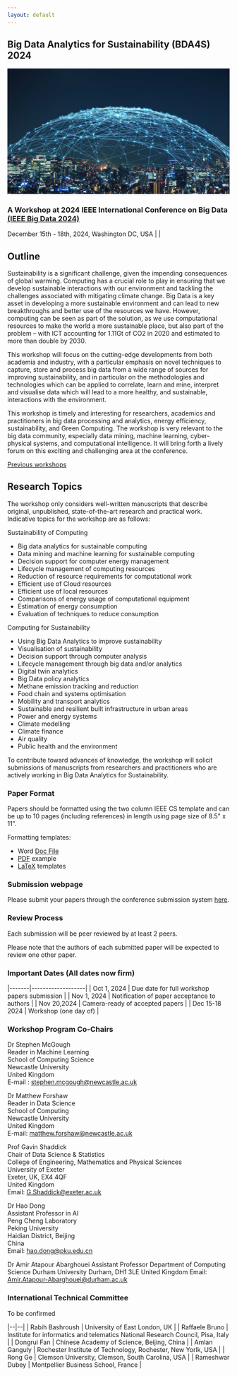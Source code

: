 ```yaml
---
layout: default
---
```

## Big Data Analytics for Sustainability (BDA4S) 2024 

![Branching](figures/data-equipment.jpg)

### A Workshop at 2024 IEEE International Conference on Big Data [(IEEE Big Data 2024)](http://bigdataieee.org/BigData2024/)
December 15th - 18th, 2024, Washington DC, USA          |               |

## Outline

Sustainability is a significant challenge, given the impending consequences of global warming. Computing has a crucial role to play in ensuring that we develop sustainable interactions with our environment and tackling the challenges associated with mitigating climate change. Big Data is a key asset in developing a more sustainable environment and can lead to new breakthroughs and better use of the resources we have. However, computing can be seen as part of the solution, as we use computational resources to make the world a more sustainable place, but also part of the problem – with ICT accounting for 1.11Gt of CO2 in 2020 and estimated to more than double by 2030.

This workshop will focus on the cutting-edge developments from both academia and industry, with a particular emphasis on novel techniques to capture, store and process big data from a wide range of sources for improving sustainability, and in particular on the methodologies and technologies which can be applied to correlate, learn and mine, interpret and visualise data which will lead to a more healthy, and sustainable, interactions with the environment.
 
This workshop is timely and interesting for researchers, academics and practitioners in big data processing and analytics, energy efficiency, sustainability, and Green Computing. The workshop is very relevant to the big data community, especially data mining, machine learning, cyber-physical systems, and computational intelligence. It will bring forth a lively forum on this exciting and challenging area at the conference.

[Previous workshops](Previous)

## Research Topics

The workshop only considers well-written manuscripts that describe original, unpublished, state-of-the-art research and practical work. Indicative topics for the workshop are as follows:

Sustainability of Computing
+	Big data analytics for sustainable computing
+	Data mining and machine learning for sustainable computing
+	Decision support for computer energy management
+	Lifecycle management of computing resources
+	Reduction of resource requirements for computational work
+	Efficient use of Cloud resources
+	Efficient use of local resources
+	Comparisons of energy usage of computational equipment
+	Estimation of energy consumption
+	Evaluation of techniques to reduce consumption
 
Computing for Sustainability
+	Using Big Data Analytics to improve sustainability
+	Visualisation of sustainability
+	Decision support through computer analysis
+	Lifecycle management through big data and/or analytics
+	Digital twin analytics
+	Big Data policy analytics
+	Methane emission tracking and reduction
+	Food chain and systems optimisation
+	Mobility and transport analytics
+	Sustainable and resilient built infrastructure in urban areas
+	Power and energy systems
+	Climate modelling
+	Climate finance
+	Air quality
+	Public health and the environment
 
To contribute toward advances of knowledge, the workshop will solicit submissions of manuscripts from researchers and practitioners who are actively working in Big Data Analytics for Sustainability.

### Paper Format

Papers should be formatted using the two column IEEE CS template and can be up to 10 pages (including references) in length using page size of 8.5" x 11".

Formatting templates:
 * Word [Doc File](http://bigdataieee.org/BigData2022/files/Conference-template-letter.doc)
 * [PDF](http://bigdataieee.org/BigData2022/files/IEEEtran_HOWTO.pdf) example
 * [LaTeX](http://bigdataieee.org/BigData2022/files/Conference-LaTeX-template_7-9-18.zip) templates

### Submission webpage

<!--- Details will be added shortly.
---> 
Please submit your papers through the conference submission system [here](https://wi-lab.com/cyberchair/2024/bigdata24/scripts/submit.php?subarea=S28&undisplay_detail=1&wh=/cyberchair/2024/bigdata24/scripts/ws_submit.php).

### Review Process

Each submission will be peer reviewed by at least 2 peers.

Please note that the authors of each submitted paper will be expected to review one other paper.

### Important Dates (All dates now firm)

|-------|-------------------|
| Oct 1, 2024 | Due date for full workshop papers submission |
| Nov 1, 2024 |  Notification of paper acceptance to authors |
| Nov 20,2024 | Camera-ready of accepted papers |
| Dec 15-18 2024 | Workshop (one day of) |

### Workshop Program Co-Chairs

Dr Stephen McGough  
Reader in Machine Learning  
School of Computing Science  
Newcastle University  
United Kingdom  
E-mail : stephen.mcgough@newcastle.ac.uk

Dr Matthew Forshaw   
Reader in Data Science  
School of Computing   
Newcastle University   
United Kingdom   
E-mail: matthew.forshaw@newcastle.ac.uk   

Prof Gavin Shaddick   
Chair of Data Science & Statistics  
College of Engineering, Mathematics and Physical Sciences  
University of Exeter  
Exeter, UK, EX4 4QF  
United Kingdom  
Email: G.Shaddick@exeter.ac.uk

Dr Hao Dong  
Assistant Professor in AI  
Peng Cheng Laboratory  
Peking University  
Haidian District, Beijing  
China  
Email: hao.dong@pku.edu.cn

Dr Amir Atapour Abarghouei Assistant Professor
Department of Computing Science Durham University
Durham, DH1 3LE
United Kingdom
Email: Amir.Atapour-Abarghouei@durham.ac.uk

### International Technical Committee

To be confirmed

|--|--|
| Rabih Bashroush | University of East London, UK |
| Raffaele Bruno | Institute for informatics and telematics National Research Council, Pisa, Italy | 
| Dongrui Fan | Chinese Academy of Science, Beijing, China |
| Amlan Ganguly | Rochester Institute of Technology, Rochester, New Yorlk, USA | 
| Rong Ge |  Clemson University, Clemson, South Carolina, USA | 
| Rameshwar Dubey | Montpellier Business School, France |   
